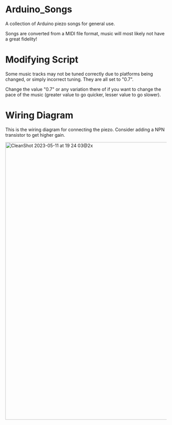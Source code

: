 # Arduino_Songs
A collection of Arduino piezo songs for general use.

Songs are converted from a MIDI file format, music will most likely not have a great fidelity!

# Modifying Script

Some music tracks may not be tuned correctly due to platforms being changed, or simply incorrect tuning. They are all set to "0.7".

Change the value "0.7" or any variation there of if you want to change the pace of the music (greater value to go quicker, lesser value to go slower).

# Wiring Diagram

This is the wiring diagram for connecting the piezo. Consider adding a NPN transistor to get higher gain.

<img width="867" alt="CleanShot 2023-05-11 at 19 24 03@2x" src="https://github.com/RP-ND/Arduino_Songs/assets/123332740/7619b4b9-48ba-4466-a9e7-0c24c55a864c">

